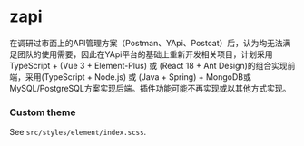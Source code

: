 # zapi

在调研过市面上的API管理方案（Postman、YApi、Postcat）后，认为均无法满足团队的使用需要，因此在YApi平台的基础上重新开发相关项目，计划采用TypeScript + (Vue 3 + Element-Plus) 或 (React 18 + Ant Design)的组合实现前端，采用(TypeScript + Node.js) 或 (Java + Spring) + MongoDB或MySQL/PostgreSQL方案实现后端。插件功能可能不再实现或以其他方式实现。

### Custom theme

See `src/styles/element/index.scss`.
